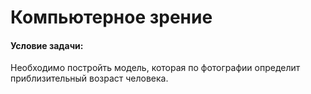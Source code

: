 # Компьютерное зрение

#### Условие задачи:

Необходимо постройть модель, которая по фотографии определит приблизительный возраст человека.
